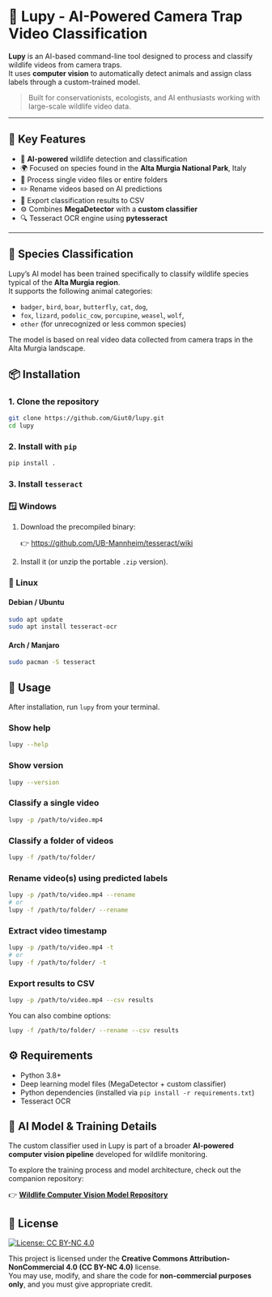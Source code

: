 # 🐾 Lupy - AI-Powered Camera Trap Video Classification

**Lupy** is an AI-based command-line tool designed to process and classify wildlife videos from camera traps.  
It uses **computer vision** to automatically detect animals and assign class labels through a custom-trained model.

> Built for conservationists, ecologists, and AI enthusiasts working with large-scale wildlife video data.

---

## 🚀 Key Features

- 🧠 **AI-powered** wildlife detection and classification
- 🌍 Focused on species found in the **Alta Murgia National Park**, Italy
- 🎥 Process single video files or entire folders
- ✏️ Rename videos based on AI predictions
- 📄 Export classification results to CSV
- ⚙️ Combines **MegaDetector** with a **custom classifier**
- 🔍 Tesseract OCR engine using **pytesseract**

---

## 🦊 Species Classification

Lupy’s AI model has been trained specifically to classify wildlife species typical of the **Alta Murgia region**.  
It supports the following animal categories:

- `badger`, `bird`, `boar`, `butterfly`, `cat`, `dog`,  
- `fox`, `lizard`, `podolic_cow`, `porcupine`, `weasel`, `wolf`,  
- `other` (for unrecognized or less common species)

The model is based on real video data collected from camera traps in the Alta Murgia landscape.

## 📦 Installation

### 1. Clone the repository

```bash
git clone https://github.com/Giut0/lupy.git
cd lupy
```

### 2. Install with `pip`

```bash
pip install .
```

### 3. Install `tesseract`
### 🪟 Windows

1. Download the precompiled binary:

   👉 https://github.com/UB-Mannheim/tesseract/wiki

2. Install it (or unzip the portable `.zip` version).
### 🐧 Linux

#### Debian / Ubuntu

```bash
sudo apt update
sudo apt install tesseract-ocr
```

#### Arch / Manjaro

```bash
sudo pacman -S tesseract
```


## 🧪 Usage

After installation, run `lupy` from your terminal.

### Show help

```bash
lupy --help
```

### Show version

```bash
lupy --version
```

### Classify a single video

```bash
lupy -p /path/to/video.mp4
```

### Classify a folder of videos

```bash
lupy -f /path/to/folder/
```

### Rename video(s) using predicted labels

```bash
lupy -p /path/to/video.mp4 --rename
# or
lupy -f /path/to/folder/ --rename
```

### Extract video timestamp
```bash
lupy -p /path/to/video.mp4 -t
# or
lupy -f /path/to/folder/ -t
```

### Export results to CSV

```bash
lupy -p /path/to/video.mp4 --csv results
```

You can also combine options:

```bash
lupy -f /path/to/folder/ --rename --csv results
```


## ⚙️ Requirements

- Python 3.8+
- Deep learning model files (MegaDetector + custom classifier)
- Python dependencies (installed via `pip install -r requirements.txt`)
- Tesseract OCR

## 🤖 AI Model & Training Details

The custom classifier used in Lupy is part of a broader **AI-powered computer vision pipeline** developed for wildlife monitoring.

To explore the training process and model architecture, check out the companion repository:

👉 **[Wildlife Computer Vision Model Repository](https://github.com/Giut0/Murgia-AI-Wildlife-Track)**


## 📄 License

[![License: CC BY-NC 4.0](https://img.shields.io/badge/License-CC%20BY--NC%204.0-lightgrey.svg)](https://creativecommons.org/licenses/by-nc/4.0/)

This project is licensed under the **Creative Commons Attribution-NonCommercial 4.0 (CC BY-NC 4.0)** license.  
You may use, modify, and share the code for **non-commercial purposes only**, and you must give appropriate credit.
